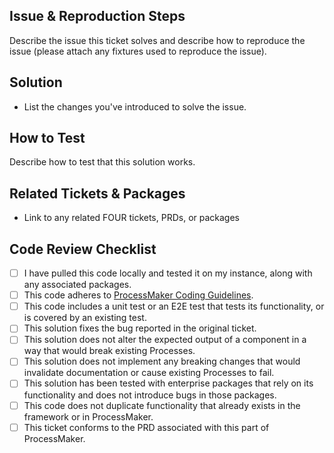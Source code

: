 ## Issue & Reproduction Steps
Describe the issue this ticket solves and describe how to reproduce the issue (please attach any fixtures used to reproduce the issue).

## Solution
- List the changes you've introduced to solve the issue.

## How to Test
Describe how to test that this solution works.

## Related Tickets & Packages
- Link to any related FOUR tickets, PRDs, or packages

## Code Review Checklist
- [ ] I have pulled this code locally and tested it on my instance, along with any associated packages.
- [ ] This code adheres to [ProcessMaker Coding Guidelines](https://github.com/ProcessMaker/processmaker/wiki/Coding-Guidelines).
- [ ] This code includes a unit test or an E2E test that tests its functionality, or is covered by an existing test.
- [ ] This solution fixes the bug reported in the original ticket.
- [ ] This solution does not alter the expected output of a component in a way that would break existing Processes.
- [ ] This solution does not implement any breaking changes that would invalidate documentation or cause existing Processes to fail.
- [ ] This solution has been tested with enterprise packages that rely on its functionality and does not introduce bugs in those packages.
- [ ] This code does not duplicate functionality that already exists in the framework or in ProcessMaker.
- [ ] This ticket conforms to the PRD associated with this part of ProcessMaker.
